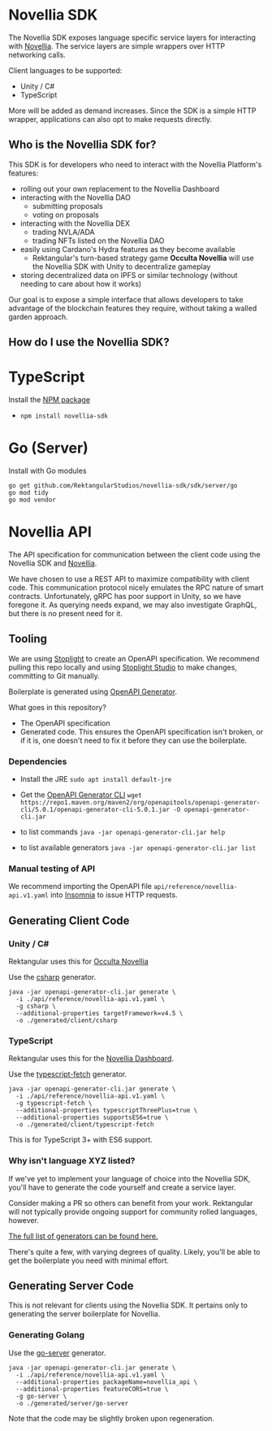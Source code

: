 # Novellia SDK

The Novellia SDK exposes language specific service layers for interacting with [Novellia](https://github.com/RektangularStudios/novellia). The service layers are simple wrappers over HTTP networking calls.

Client languages to be supported:
- Unity / C#
- TypeScript

More will be added as demand increases. Since the SDK is a simple HTTP wrapper, applications can also opt to make requests directly.

## Who is the Novellia SDK for?

This SDK is for developers who need to interact with the Novellia Platform's features:
- rolling out your own replacement to the Novellia Dashboard
- interacting with the Novellia DAO
  - submitting proposals
  - voting on proposals
- interacting with the Novellia DEX
  - trading NVLA/ADA
  - trading NFTs listed on the Novellia DAO
- easily using Cardano's Hydra features as they become available
  - Rektangular's turn-based strategy game **Occulta Novellia** will use the Novellia SDK with Unity to decentralize gameplay
- storing decentralized data on IPFS or similar technology (without needing to care about how it works)

Our goal is to expose a simple interface that allows developers to take advantage of the blockchain features they require, without taking a walled garden approach.

## How do I use the Novellia SDK?

# TypeScript

Install the [NPM package](https://www.npmjs.com/package/novellia-sdk)
- `npm install novellia-sdk`

# Go (Server)

Install with Go modules

```
go get github.com/RektangularStudios/novellia-sdk/sdk/server/go
go mod tidy
go mod vendor
```

# Novellia API

The API specification for communication between the client code using the Novellia SDK and [Novellia](https://github.com/RektangularStudios/novellia).

We have chosen to use a REST API to maximize compatibility with client code. This communication protocol nicely emulates the RPC nature of smart contracts. Unfortunately, gRPC has poor support in Unity, so we have foregone it. As querying needs expand, we may also investigate GraphQL, but there is no present need for it.

## Tooling

We are using [Stoplight](https://stoplight.io/) to create an OpenAPI specification. We recommend pulling this repo locally and using [Stoplight Studio](https://stoplight.io/studio/) to make changes, committing to Git manually.

Boilerplate is generated using [OpenAPI Generator](https://github.com/OpenAPITools/openapi-generator).

What goes in this repository?
- The OpenAPI specification
- Generated code. This ensures the OpenAPI specification isn't broken, or if it is, one doesn't need to fix it before they can use the boilerplate.

### Dependencies

- Install the JRE
`sudo apt install default-jre`

- Get the [OpenAPI Generator CLI](https://github.com/OpenAPITools/openapi-generator)
`wget https://repo1.maven.org/maven2/org/openapitools/openapi-generator-cli/5.0.1/openapi-generator-cli-5.0.1.jar -O openapi-generator-cli.jar`

- to list commands
`java -jar openapi-generator-cli.jar help`

- to list available generators
`java -jar openapi-generator-cli.jar list`

### Manual testing of API

We recommend importing the OpenAPI file `api/reference/novellia-api.v1.yaml` into [Insomnia](https://insomnia.rest/) to issue HTTP requests.

## Generating Client Code

### Unity / C#

Rektangular uses this for [Occulta Novellia](https://rektangularstudios.com/occulta-novellia/)

Use the [csharp](https://github.com/OpenAPITools/openapi-generator/blob/master/docs/generators/csharp.md) generator.

```
java -jar openapi-generator-cli.jar generate \
  -i ./api/reference/novellia-api.v1.yaml \
  -g csharp \
  --additional-properties targetFramework=v4.5 \
  -o ./generated/client/csharp
```

### TypeScript

Rektangular uses this for the [Novellia Dashboard](https://rektangularstudios.com/).

Use the [typescript-fetch](https://github.com/OpenAPITools/openapi-generator/blob/master/docs/generators/typescript-fetch.md) generator.

```
java -jar openapi-generator-cli.jar generate \
  -i ./api/reference/novellia-api.v1.yaml \
  -g typescript-fetch \
  --additional-properties typescriptThreePlus=true \
  --additional-properties supportsES6=true \
  -o ./generated/client/typescript-fetch
```

This is for TypeScript 3+ with ES6 support.

### Why isn't language XYZ listed?

If we've yet to implement your language of choice into the Novellia SDK, you'll have to generate the code yourself and create a service layer.

Consider making a PR so others can benefit from your work. Rektangular will not typically provide ongoing support for community rolled languages, however.

[The full list of generators can be found here.](https://github.com/OpenAPITools/openapi-generator/tree/master/docs/generators)

There's quite a few, with varying degrees of quality. Likely, you'll be able to get the boilerplate you need with minimal effort.

## Generating Server Code

This is not relevant for clients using the Novellia SDK. It pertains only to generating the server boilerplate for Novellia.

### Generating Golang

Use the [go-server](https://github.com/OpenAPITools/openapi-generator/blob/master/docs/generators/go-server.md) generator.

```
java -jar openapi-generator-cli.jar generate \
  -i ./api/reference/novellia-api.v1.yaml \
  --additional-properties packageName=novellia_api \
  --additional-properties featureCORS=true \
  -g go-server \
  -o ./generated/server/go-server
```

Note that the code may be slightly broken upon regeneration.
